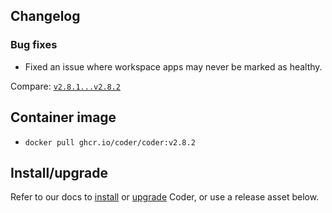 ## Changelog

### Bug fixes

- Fixed an issue where workspace apps may never be marked as healthy.

Compare: [`v2.8.1...v2.8.2`](https://github.com/onchainengineering/hmi-wirtual/compare/v2.8.1...v2.8.2)

## Container image

- `docker pull ghcr.io/coder/coder:v2.8.2`

## Install/upgrade

Refer to our docs to [install](https://coder.com/docs/install) or [upgrade](https://coder.com/docs/admin/upgrade) Coder, or use a release asset below.
